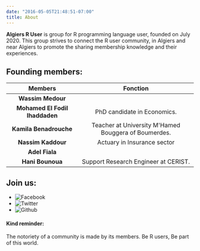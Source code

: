 ```yaml
---
date: "2016-05-05T21:48:51-07:00"
title: About
---
```


**Algiers R User** is group for R programming language user, founded on July 2020. This group strives to connect the R user community, in Algiers and near Algiers to promote the sharing membership knowledge and their experiences.

## Founding members:

| **Members**                    | **Fonction**                                                |
|:------------------------------:|:-----------------------------------------------------------:|
|**Wassim Medour**               ||
|**Mohamed El Fodil Ihaddaden**  | PhD candidate in Economics.                                 |
|**Kamila Benadrouche**          | Teacher at University M'Hamed Bouggera of Boumerdes.        |
|**Nassim Kaddour**              | Actuary in Insurance sector                                  |
|**Adel Fiala**                  ||
|**Hani Bounoua**                | Support Research Engineer at CERIST.                        |


## Join us:

- ![Facebook](https://www.facebook.com/groups/671457203450306/)
- ![Twitter](https://twitter.com/algiers_r)
- ![Github](https://github.com/Algiers-R-user-group)



#### Kind reminder:
The notoriety of a community is made by its members. Be R users, Be part of this world.
